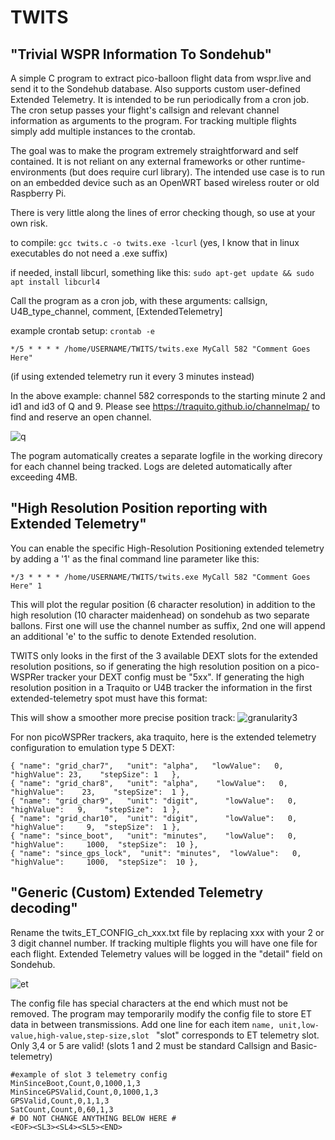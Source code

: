 # TWITS

"Trivial WSPR Information To Sondehub"
------------

A simple C program to extract pico-balloon flight data from wspr.live and send it to the Sondehub database. Also supports custom user-defined Extended Telemetry. It is intended to be run periodically from a cron job. The cron setup passes your flight's callsign and relevant channel information as arguments to the program. For tracking multiple flights simply add multiple instances to the crontab.

The goal was to make the program extremely straightforward and self contained. It is not reliant on any external frameworks or other runtime-environments (but does require curl library). The intended use case is to run on an embedded device such as an OpenWRT based wireless router or old Raspberry Pi.

There is very little along the lines of error checking though, so use at your own risk.

to compile:    `gcc twits.c -o twits.exe -lcurl`
(yes, I know that in linux executables do not need a .exe suffix)

if needed, install libcurl, something like this:  `sudo apt-get update && sudo apt install libcurl4`



Call the program as a cron job, with these arguments: callsign, U4B_type_channel, comment, [ExtendedTelemetry]

example crontab setup: `crontab -e`

`*/5 * * * * /home/USERNAME/TWITS/twits.exe MyCall 582 "Comment Goes Here"`

(if using extended telemetry run it every 3 minutes instead)

In the above example: channel 582 corresponds to the starting minute 2 and id1 and id3 of Q and 9. Please see https://traquito.github.io/channelmap/ to find and reserve an open channel.

![q](https://github.com/user-attachments/assets/b7c6b9da-4d5e-4699-8208-35be26adce0c)

The pogram automatically creates a separate logfile in the working direcory for each channel being tracked. Logs are deleted automatically after exceeding 4MB.

"High Resolution Position reporting with Extended Telemetry"
------------
You can enable the specific High-Resolution Positioning extended telemetry by adding a '1' as the final command line parameter like this:

`*/3 * * * * /home/USERNAME/TWITS/twits.exe MyCall 582 "Comment Goes Here" 1` 

This will plot the regular position (6 character resolution) in addition to the high resolution (10 character maidenhead) on sondehub as two separate ballons. First one will use the channel number as suffix, 2nd one will append an additional 'e' to the suffic to denote Extended resolution.

TWITS only looks in the first of the 3 available DEXT slots for the extended resolution positions, so if generating the high resolution position on a pico-WSPRer tracker your DEXT config must be "5xx". If generating the high resolution position in a Traquito or U4B tracker the information in the first extended-telemetry spot must have this format:

This will show a smoother more precise position track:
![granularity3](https://github.com/user-attachments/assets/23b63110-da75-4497-87ca-d43b68891098)


For non picoWSPRer trackers, aka traquito, here is the extended telemetry configuration to emulation type 5 DEXT:
```
{ "name": "grid_char7",   "unit": "alpha",   "lowValue":   0,    "highValue": 23,    "stepSize": 1   },
{ "name": "grid_char8",   "unit": "alpha",    "lowValue":   0,    "highValue":    23,    "stepSize":  1 },
{ "name": "grid_char9",   "unit": "digit",      "lowValue":   0,    "highValue":   9,    "stepSize":  1 },
{ "name": "grid_char10",  "unit": "digit",      "lowValue":   0,  "highValue":     9,  "stepSize":  1 },
{ "name": "since_boot",   "unit": "minutes",    "lowValue":   0,  "highValue":     1000,  "stepSize":  10 },
{ "name": "since_gps_lock",  "unit": "minutes",  "lowValue":   0,  "highValue":     1000,  "stepSize":  10 },
```


"Generic (Custom) Extended Telemetry decoding"
------------
Rename the twits_ET_CONFIG_ch_xxx.txt file by replacing xxx with your 2 or 3 digit channel number. If tracking multiple flights you will have one file for each flight. Extended Telemetry values will be logged in the "detail" field on Sondehub.




![et](https://github.com/user-attachments/assets/55ec522e-8b79-493b-a6b4-48251697fda2)


The config file has special characters at the end which must not be removed. The program may temporarily modify the config file to store ET data in between transmissions. Add one line for each item
`name, unit,low-value,high-value,step-size,slot ` 
"slot" corresponds to ET telemetry slot. Only 3,4 or 5 are valid! (slots 1 and 2 must be standard Callsign and Basic-telemetry)

```
#example of slot 3 telemetry config
MinSinceBoot,Count,0,1000,1,3
MinSinceGPSValid,Count,0,1000,1,3
GPSValid,Count,0,1,1,3
SatCount,Count,0,60,1,3
# DO NOT CHANGE ANYTHING BELOW HERE #
<EOF><SL3><SL4><SL5><END>
```



